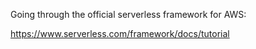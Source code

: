 Going through the official serverless framework for AWS:

https://www.serverless.com/framework/docs/tutorial
